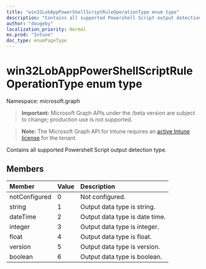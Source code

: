 ```yaml
---
title: "win32LobAppPowerShellScriptRuleOperationType enum type"
description: "Contains all supported Powershell Script output detection type."
author: "dougeby"
localization_priority: Normal
ms.prod: "Intune"
doc_type: enumPageType
---
```


# win32LobAppPowerShellScriptRuleOperationType enum type

Namespace: microsoft.graph

> **Important:** Microsoft Graph APIs under the /beta version are subject to change; production use is not supported.

> **Note:** The Microsoft Graph API for Intune requires an [active Intune license](https://go.microsoft.com/fwlink/?linkid=839381) for the tenant.

Contains all supported Powershell Script output detection type.

## Members
|Member|Value|Description|
|:---|:---|:---|
|notConfigured|0|Not configured.|
|string|1|Output data type is string.|
|dateTime|2|Output data type is date time.|
|integer|3|Output data type is integer.|
|float|4|Output data type is float.|
|version|5|Output data type is version.|
|boolean|6|Output data type is boolean.|



